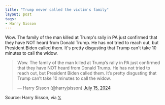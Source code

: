 ```yaml
---
title: "Trump never called the victim's family"
layout: post
tags:
- Harry Sisson
---
```


Wow. The family of the man killed at Trump's rally in PA just confirmed that they have NOT heard from Donald Trump. He has not tried to reach out, but President Biden called them. It's pretty disgusting that Trump can't take 10 minutes to call the widow.

<blockquote class="twitter-tweet"><p lang="en" dir="ltr">Wow. The family of the man killed at Trump’s rally in PA just confirmed that they have NOT heard from Donald Trump. He has not tried to reach out, but President Biden called them. It’s pretty disgusting that Trump can’t take 10 minutes to call the widow.</p>&mdash; Harry Sisson (@harryjsisson) <a href="https://twitter.com/harryjsisson/status/1812988905387446501?ref_src=twsrc%5Etfw">July 15, 2024</a></blockquote> <script async src="https://platform.twitter.com/widgets.js" charset="utf-8"></script>

Source: Harry Sisson, via [𝕏](https://x.com)
